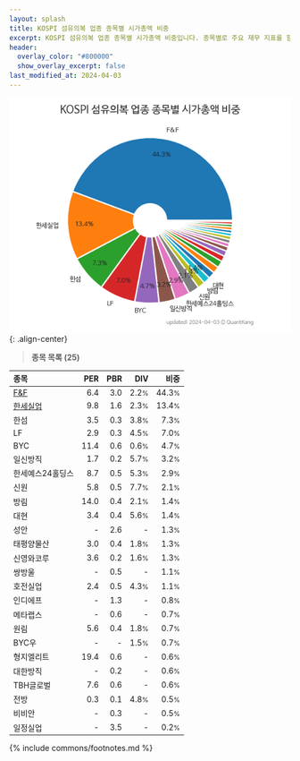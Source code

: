 ```yaml
---
layout: splash
title: KOSPI 섬유의복 업종 종목별 시가총액 비중
excerpt: KOSPI 섬유의복 업종 종목별 시가총액 비중입니다. 종목별로 주요 재무 지표를 함께 표시합니다.
header:
  overlay_color: "#800000"
  show_overlay_excerpt: false
last_modified_at: 2024-04-03
---
```



![KOSPI 섬유의복 업종 종목별 시가총액 비중](/stats/sector/images/kospi_업종_섬유의복_종목.png){: .align-center}


> **종목 목록 (25)**<a id="list"></a>

| **종목** | **PER** | **PBR** | **DIV** | **비중** |
| :------- | ------: | ------: | ------: | -------: |
| [F&F](/383220/) | 6.4 | 3.0 | 2.2<small>%</small> | 44.3<small>%</small> |
| [한세실업](/105630/) | 9.8 | 1.6 | 2.3<small>%</small> | 13.4<small>%</small> |
| 한섬 | 3.5 | 0.3 | 3.8<small>%</small> | 7.3<small>%</small> |
| LF | 2.9 | 0.3 | 4.5<small>%</small> | 7.0<small>%</small> |
| BYC | 11.4 | 0.6 | 0.6<small>%</small> | 4.7<small>%</small> |
| 일신방직 | 1.7 | 0.2 | 5.7<small>%</small> | 3.2<small>%</small> |
| 한세예스24홀딩스 | 8.7 | 0.5 | 5.3<small>%</small> | 2.9<small>%</small> |
| 신원 | 5.8 | 0.5 | 7.7<small>%</small> | 2.1<small>%</small> |
| 방림 | 14.0 | 0.4 | 2.1<small>%</small> | 1.4<small>%</small> |
| 대현 | 3.4 | 0.4 | 5.6<small>%</small> | 1.4<small>%</small> |
| 성안 | - | 2.6 | - | 1.3<small>%</small> |
| 태평양물산 | 3.0 | 0.4 | 1.8<small>%</small> | 1.3<small>%</small> |
| 신영와코루 | 3.6 | 0.2 | 1.6<small>%</small> | 1.3<small>%</small> |
| 쌍방울 | - | 0.5 | - | 1.1<small>%</small> |
| 호전실업 | 2.4 | 0.5 | 4.3<small>%</small> | 1.1<small>%</small> |
| 인디에프 | - | 1.3 | - | 0.8<small>%</small> |
| 메타랩스 | - | 0.6 | - | 0.7<small>%</small> |
| 원림 | 5.6 | 0.4 | 1.8<small>%</small> | 0.7<small>%</small> |
| BYC우 | - | - | 1.5<small>%</small> | 0.7<small>%</small> |
| 형지엘리트 | 19.4 | 0.6 | - | 0.6<small>%</small> |
| 대한방직 | - | 0.2 | - | 0.6<small>%</small> |
| TBH글로벌 | 7.6 | 0.6 | - | 0.6<small>%</small> |
| 전방 | 0.3 | 0.1 | 4.8<small>%</small> | 0.5<small>%</small> |
| 비비안 | - | 0.3 | - | 0.5<small>%</small> |
| 일정실업 | - | 3.5 | - | 0.2<small>%</small> |

{% include commons/footnotes.md %}